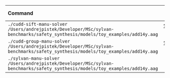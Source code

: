 | Command | Mean [s] | Min [s] | Max [s] | Relative |
|:---|---:|---:|---:|---:|
| `./cudd-sift-manu-solver /Users/andrejpistek/Developer/MSc/sylvan-benchmarks/safety_synthesis/models/toy_examples/add14y.aag` | 106.410 ± 2.546 | 104.610 | 108.210 | 1.40 ± 0.03 |
| `./cudd-group-manu-solver /Users/andrejpistek/Developer/MSc/sylvan-benchmarks/safety_synthesis/models/toy_examples/add14y.aag` | 102.204 ± 4.247 | 99.201 | 105.206 | 1.34 ± 0.06 |
| `./sylvan-manu-solver /Users/andrejpistek/Developer/MSc/sylvan-benchmarks/safety_synthesis/models/toy_examples/add14y.aag` | 76.179 ± 0.373 | 75.916 | 76.443 | 1.00 |
